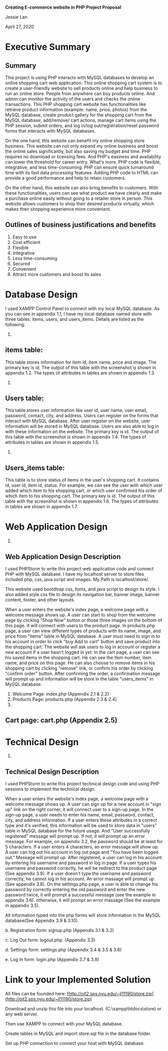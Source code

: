 **Creating E-commerce website in PHP**  **Project Proposal**

Jessie Lan

April 27, 2020


# Executive Summary

## Summary

This project is using PHP interacts with MySQL databases to develop an online shopping cart web application. This online shopping cart system is to create a user-friendly website to sell products online and help business to run an online store. People from anywhere can buy products online. And admin can monitor the activity of the users and checks the online transactions. This PHP shopping cart website has functionalities like retrieve product information (example: name, price, photos) from the MySQL database, create product gallery for the shopping cart from the MySQL database, add/remove/ cart actions, manage cart items using the PHP session, submit orders, and log in/log out/registration/reset password forms that interacts with MySQL databases.

On the one hand, this website can benefit my online shopping store business. This website can not only expand my online business and boost the online sales significantly, but also saving my budget and time. PHP requires no download or licensing fees. And PHP&#39;s easiness and availability can lower the threshold for career entry. What&#39;s more, PHP code is flexible, integrative, and less time-consuming. PHP can ensure quick turnaround time with its fast data processing features. Adding PHP code to HTML can provide a good performance and help to retain customers.

On the other hand, this website can also bring benefits to customers. With these functionalities, users can see what product we have clearly and make a purchase online easily without going to a retailer store in person. This website allows customers to shop their desired products virtually, which makes their shopping experience more convenient.

## Outlines of business justifications and benefits

1. Easy to use
2. Cost efficient
3. Flexible
4. Integrative
5. Less time-consuming
6. Secured
7. Convenient
8. Attract more customers and boost its sales

# Database Design

I used XAMPP Control Panel to connect with my local MySQL database. As you can see in appendix 1.1, I have my local database named store with three tables: items, users, and users\_items. Details are listed as the following:

1.
## items table:

This table stores information for item id, item name, price and image. The primary key is id. The output of this table with the screenshot is shown in appendix 1.2. The types of attributes in tables are shown in appendix 1.3.

1.
## Users table:

This table stores user information like user id, user name, user email, password, contact, city, and address. Users can register on the forms that interact with MySQL database. After user register on the website, user information will be stored in MySQL database. Users are also able to log in with these information on the website. The primary key is id. The output of this table with the screenshot is shown in appendix 1.4. The types of attributes in tables are shown in appendix 1.5.

1.
## Users\_items table:

This table is to store status of items in the user&#39;s shopping cart. It contains id, user id, item id, status. For example, we can see the user with which user added which item to his shopping cart, or which user confirmed his order of which item to his shopping cart. The primary key is id. The output of this table with the screenshot is shown in appendix 1.6. The types of attributes in tables are shown in appendix 1.7.

#

# Web Application Design

1.
## Web Application Design Description

I used PHPStorm to write this project web application code and connect PHP with MySQL database. I have my localhost server to store files included php, css, java script and images. My Path is localhost/store/.

This website used bootdtrap css, fonts, and java script to design its style. I also added style.css file to design its navigation bar, banner image, banner content, footer, and other layouts.

When a user enters the website&#39;s index page, a welcome page with a welcome message shows up. A user can start to shop from the welcome page by clicking &quot;Shop Now&quot; button or those three images on the bottom of this page. It will connect with users to the product page. In products.php page, a user can view different types of products with its name, image, and price from &quot;items&quot; table in MySQL database. A user must need to sign in to his account in order to click &quot;buy Add to cart&quot; button and save product into the shopping cart. The website will ask users to log in account or register a new account if a user hasn&#39;t logged in yet. In the cart page, a user can see his saved items in the shopping cart. He can see the item number, item name, and price on this page. He can also choose to remove items in his shopping cart by clicking &quot;remove&quot; link, or confirm his order by clicking &quot;confirm order&quot; button. After confirming the order, a confirmation message will prompt up and information will be store in the table &quot;users\_items&quot; in MySQL database.

1. Welcome Page: index.php (Appendix 2.1 &amp; 2.2)
2. Products Page: products.php (Appendix 2.3 &amp; 2.4)
3.
## Cart page: cart.php (Appendix 2.5)

# Technical Design

1.
## Technical Design Description

I used PHPStorm to write this project technical design code and using PHP sessions to implement the technical design.

When a user enters the website&#39;s index page, a welcome page with a welcome message shows up. A user can sign up for a new account in &quot;sign up&quot; link on the right corner, it will connect user to a sign-up page. In the sign-up page, a user needs to enter his name, email, password, contact, city, and address information. If a user enters these attributes in a correct type and it&#39;s verified, this information will be used to store data in &quot;users&quot; table in MySQL database for the future usage. And &quot;User successfully registered&quot; message will prompt up. If not, it will prompt up an error message. For example, on appendix 3.2, the password should be at least for 5 characters. If a user enters 4 characters, an error message will show up. A user can log out his account in log out page and &quot;You have been logged out.&quot; Message will prompt up. After registered, a user can log in his account by entering his username and password in log in page. If a user types his username and password correctly, he will be redirect to the product page (See appendix 3.9). If a user doesn&#39;t type the username and password correctly, he cannot log in his account. An error massage will prompt up (See appendix 3.8). On the settings.php page, a user is able to change his password by correctly entering the old password and enter the new password twice, it will prompt a successful message (see the example in appendix 3.6). otherwise, it will prompt an error massage (See the example in appendix 3.5).

All information typed into the php forms will store information in the MySQL database(See Appendix 3.9 &amp; 3.10).

b. Registration form: signup.php (Appendix 3.1 &amp; 3.2)

c. Log Out form: logout.php. (Appendix 3.3)

d. Settings form: settings.php (Appendix 3.4 &amp; 3.5 &amp; 3.6)

e. Log In form: login.php (Appendix 3.7 &amp; 3.8)

# Link to your Implemented Solution

All files can be founded here: [http://oit2.sps.nyu.edu/~jl11190/store.zip](http://oit2.sps.nyu.edu/~jl11190/store.zip)

Download and unzip this file into your localhost. (C:\xampp\htdocs\store) or any web server.

Then use XAMPP to connect with your MySQL database.

Create tables in MySQL and import store.sql file in the database folder.

Set up PHP connection to connect your host with MySQL database.

 
